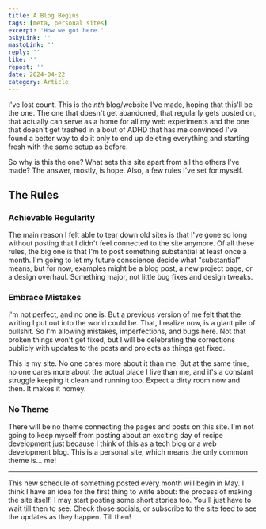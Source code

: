 ```yaml
---
title: A Blog Begins
tags: [meta, personal sites]
excerpt: 'How we got here.'
bskyLink: ''
mastoLink: ''
reply: ''
like: ''
repost: ''
date: 2024-04-22
category: Article
---
```


I've lost count. This is the *nth* blog/website I've made, hoping that this'll be the one. The one that doesn't get abandoned, that regularly gets posted on, that actually can serve as a home for all my web experiments and the one that doesn't get trashed in a bout of ADHD that has me convinced I've found a better way to do it only to end up deleting everything and starting fresh with the same setup as before.

So why is this the one? What sets this site apart from all the others I've made? The answer, mostly, is hope. Also, a few rules I've set for myself.

## The Rules

### Achievable Regularity

The main reason I felt able to tear down old sites is that I've gone so long without posting that I didn't feel connected to the site anymore. Of all these rules, the big one is that I'm to post something substantial at least once a month. I'm going to let my future conscience decide what "substantial" means, but for now, examples might be a blog post, a new project page, or a design overhaul. Something major, not little bug fixes and design tweaks.

### Embrace Mistakes

I'm not perfect, and no one is. But a previous version of me felt that the writing I put out into the world could be. That, I realize now, is a giant pile of bullshit. So I'm allowing mistakes, imperfections, and bugs here. Not that broken things won't get fixed, but I will be celebrating the corrections publicly with updates to the posts and projects as things get fixed.

This is my site. No one cares more about it than me. But at the same time, no one cares more about the actual place I live than me, and it's a constant struggle keeping it clean and running too. Expect a dirty room now and then. It makes it homey.

### No Theme

There will be no theme connecting the pages and posts on this site. I'm not going to keep myself from posting about an exciting day of recipe development just because I think of this as a tech blog or a web development blog. This is a personal site, which means the only common theme is... me!

---

This new schedule of something posted every month will begin in May. I think I have an idea for the first thing to write about: the process of making the site itself! I may start posting some short stories too. You'll just have to wait till then to see. Check those socials, or subscribe to the site feed to see the updates as they happen. Till then!